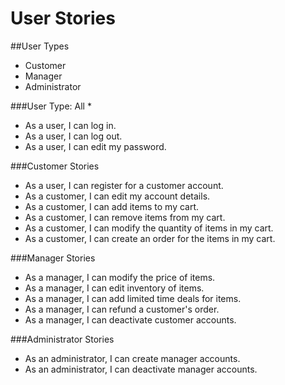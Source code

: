 # User Stories

##User Types
* Customer
* Manager
* Administrator

###User Type: All
* 
* As a user, I can log in.
* As a user, I can log out.
* As a user, I can edit my password.

###Customer Stories
* As a user, I can register for a customer account.
* As a customer, I can edit my account details.
* As a customer, I can add items to my cart.
* As a customer, I can remove items from my cart.
* As a customer, I can modify the quantity of items in my cart.
* As a customer, I can create an order for the items in my cart.

###Manager Stories
* As a manager, I can modify the price of items.
* As a manager, I can edit inventory of items.
* As a manager, I can add limited time deals for items.
* As a manager, I can refund a customer's order.
* As a manager, I can deactivate customer accounts.

###Administrator Stories
* As an administrator, I can create manager accounts.
* As an administrator, I can deactivate manager accounts.
